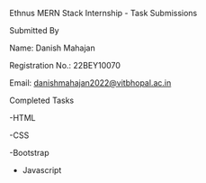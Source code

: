 Ethnus MERN Stack Internship - Task Submissions

Submitted By

Name: Danish Mahajan

Registration No.: 22BEY10070

Email: danishmahajan2022@vitbhopal.ac.in

Completed Tasks

-HTML

-CSS

-Bootstrap

- Javascript